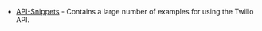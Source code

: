 * [API-Snippets](https://github.com/TwilioDevEd/api-snippets) - Contains a large number of examples for using the Twilio API.
